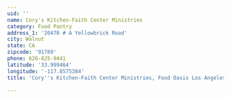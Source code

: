 ```yaml
---
uid: ''
name: Cory's Kitchen-Faith Center Ministries
category: Food Pantry
address_1: '20470 # A Yellowbrick Road'
city: Walnut
state: CA
zipcode: '91789'
phone: 626-825-9441
latitude: '33.999464'
longitude: '-117.8575384'
title: 'Cory''s Kitchen-Faith Center Ministries, Food Oasis Los Angeles'

---
```

